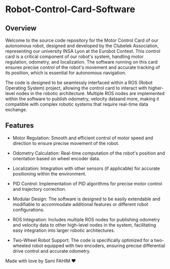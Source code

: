 # Robot-Control-Card-Software 
## Overview
Welcome to the source code repository for the Motor Control Card of our autonomous robot, designed and developed by the Clubelek Association, representing our university INSA Lyon at the Eurobot Contest. This control card is a critical component of our robot's system, handling motor regulation, odometry, and localization. The software running on this card ensures precise control of the robot's movement and accurate tracking of its position, which is essential for autonomous navigation.
 
The code is designed to be seamlessly interfaced within a ROS (Robot Operating System) project, allowing the control card to interact with higher-level nodes in the robotic architecture. Multiple ROS nodes are implemented within the software to publish odometry, velocity dataand more, making it compatible with complex robotic systems that require real-time data exchange.

## Features
- Motor Regulation: Smooth and efficient control of motor speed and direction to ensure precise movement of the robot.

- Odometry Calculation: Real-time computation of the robot's position and orientation based on wheel encoder data.

- Localization: Integration with other sensors (if applicable) for accurate positioning within the environment.

- PID Control: Implementation of PID algorithms for precise motor control and trajectory correction.

- Modular Design: The software is designed to be easily extendable and modifiable to accommodate additional features or different robot configurations.

- ROS Integration: Includes multiple ROS nodes for publishing odometry and velocity data to other high-level nodes in the system, facilitating easy integration into larger robotic architectures.

- Two-Wheel Robot Support: The code is specifically optimized for a two-wheeled robot equipped with two encoders, ensuring precise differential drive control and accurate odometry.

Made with love by Sami FAHIM ❤
